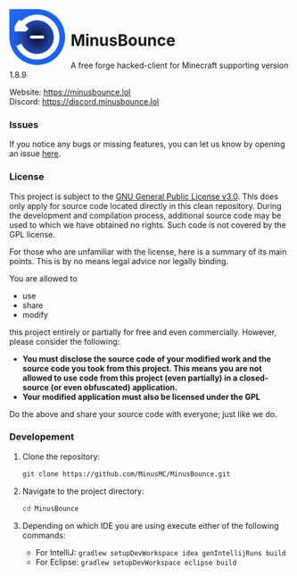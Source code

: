 
<img width="100" height="100" align="left" style="float: left; margin: 0 10px 0 0;" alt="lb++" src="src/main/resources/assets/minecraft/minusbounce/big.png">

# MinusBounce
A free forge hacked-client for Minecraft supporting version 1.8.9

Website: https://minusbounce.lol \
Discord: https://discord.minusbounce.lol

### Issues
If you notice any bugs or missing features, you can let us know by opening an issue [here](https://github.com/MinusMCNetwork/MinusBounce/issues).

### License
This project is subject to the [GNU General Public License v3.0](LICENSE). This does only apply for source code located directly in this clean repository. During the development and compilation process, additional source code may be used to which we have obtained no rights. Such code is not covered by the GPL license.

For those who are unfamiliar with the license, here is a summary of its main points. This is by no means legal advice nor legally binding.

You are allowed to
- use
- share
- modify

this project entirely or partially for free and even commercially. However, please consider the following:

- **You must disclose the source code of your modified work and the source code you took from this project. This means you are not allowed to use code from this project (even partially) in a closed-source (or even obfuscated) application.**
- **Your modified application must also be licensed under the GPL** 

Do the above and share your source code with everyone; just like we do.

### Developement

1. Clone the repository:

    ```bash
    git clone https://github.com/MinusMC/MinusBounce.git
    ```
   
2. Navigate to the project directory:

    ```bash
    cd MinusBounce
    ```

3. Depending on which IDE you are using execute either of the following commands:
   - For IntelliJ: `gradlew setupDevWorkspace idea genIntellijRuns build`
   - For Eclipse: `gradlew setupDevWorkspace eclipse build`
